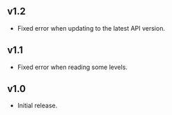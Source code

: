 ## v1.2
- Fixed error when updating to the latest API version.

## v1.1
- Fixed error when reading some levels.

## v1.0
- Initial release.